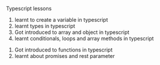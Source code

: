 Typescript lessons


<!-- #################### -->

<!-- Day 1 -->

1. learnt to create a variable in typescript
2. learnt types in typescript
3. Got introduced to array and object in typescript
4. learnt conditionals, loops and array methods in typescript

<!-- Day 2  -->

1. Got introduced to functions in typescript
2. learnt about promises and rest parameter

<!-- Day_3 -->

